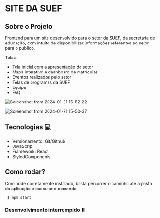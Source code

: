 # SITE DA SUEF

## Sobre o Projeto

Frontend para um site desenvolvido para o setor da SUEF, da secretaria de educação, com intuito de disponibilizar informações referentes ao setor para o público.

Telas:

- Tela inicial com a apresentação do setor
- Mapa interativo e dashboard de matrículas
- Eventos realizados pelo setor
- Telas de programas da SUEF
- Equipe
- FAQ

 ![Screenshot from 2024-01-21 15-52-22](https://github.com/dtayna/site-suef/assets/51178605/90ba9633-ea71-4000-b74f-b64752497285)

 ![Screenshot from 2024-01-21 15-50-37](https://github.com/dtayna/site-suef/assets/51178605/cc717cf3-5cc0-4661-9035-48b4ff3c06e6)


 

## Tecnologias 💻

- Versionamento: Git/Github
- JavaScrip
- Framework: React
- StyledComponents

## Como rodar?

Com node corretamente instalado, basta percorrer o caminho até a pasta da aplicação e executar o comando

<code> $ npm start </code>

### Desenvolvimento interrompido ⏸️
